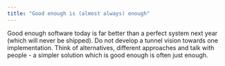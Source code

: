 ```yaml
---
title: "Good enough is (almost always) enough"
---
```


Good enough software today is far better than a perfect system next year (which will never be shipped). Do not develop a tunnel vision towards one implementation. Think of alternatives, different approaches and talk with people - a simpler solution which is good enough is often just enough.

